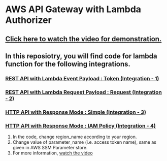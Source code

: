 # AWS API Gateway with Lambda Authorizer

## [Click here to watch the video for demonstration.](url)

## In this reposiotry, you will find code for lambda function for the following integrations.

### [REST API with Lambda Event Payload : Token (Integration - 1)](lambda_function_for_rest_api_token_request.py)

### [REST API with Lambda Request Payload : Request (Integration - 2)](lambda_function_for_rest_api_querystring_request.py)

### [HTTP API with Response Mode : Simple (Integration - 3)](lambda_function_for_http_api_simple.py)

### [HTTP API with Response Mode : IAM Policy (Integration - 4)](lambda_function_for_http_api_iampolicy.py)

1. In the code, change region_name according to your region.
2. Change value of parameter_name (i.e. access token name), same as given in AWS SSM Parameter store.
3. For more information, [watch the video](url)
